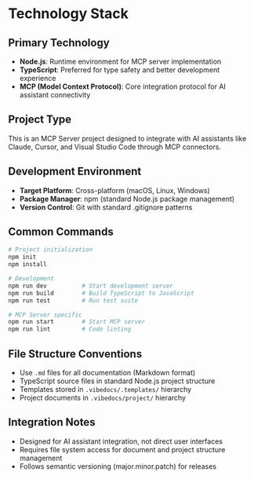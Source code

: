 # Technology Stack

## Primary Technology
- **Node.js**: Runtime environment for MCP server implementation
- **TypeScript**: Preferred for type safety and better development experience
- **MCP (Model Context Protocol)**: Core integration protocol for AI assistant connectivity

## Project Type
This is an MCP Server project designed to integrate with AI assistants like Claude, Cursor, and Visual Studio Code through MCP connectors.

## Development Environment
- **Target Platform**: Cross-platform (macOS, Linux, Windows)
- **Package Manager**: npm (standard Node.js package management)
- **Version Control**: Git with standard .gitignore patterns

## Common Commands
```bash
# Project initialization
npm init
npm install

# Development
npm run dev          # Start development server
npm run build        # Build TypeScript to JavaScript
npm run test         # Run test suite

# MCP Server specific
npm run start        # Start MCP server
npm run lint         # Code linting
```

## File Structure Conventions
- Use `.md` files for all documentation (Markdown format)
- TypeScript source files in standard Node.js project structure
- Templates stored in `.vibedocs/.templates/` hierarchy
- Project documents in `.vibedocs/project/` hierarchy

## Integration Notes
- Designed for AI assistant integration, not direct user interfaces
- Requires file system access for document and project structure management
- Follows semantic versioning (major.minor.patch) for releases